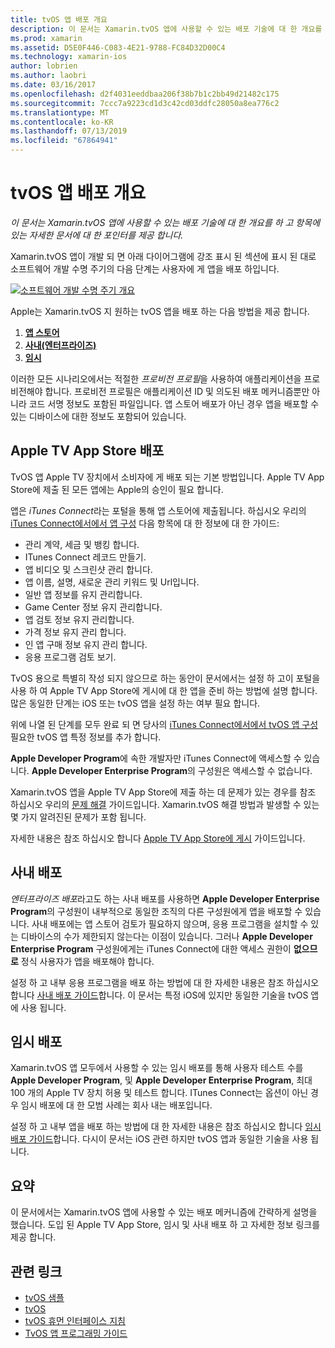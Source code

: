```yaml
---
title: tvOS 앱 배포 개요
description: 이 문서는 Xamarin.tvOS 앱에 사용할 수 있는 배포 기술에 대 한 개요를 하 고 항목에 있는 자세한 문서에 대 한 포인터를 제공 합니다.
ms.prod: xamarin
ms.assetid: D5E0F446-C083-4E21-9788-FC84D32D00C4
ms.technology: xamarin-ios
author: lobrien
ms.author: laobri
ms.date: 03/16/2017
ms.openlocfilehash: d2f4031eeddbaa206f38b7b1c2bb49d21482c175
ms.sourcegitcommit: 7ccc7a9223cd1d3c42cd03ddfc28050a8ea776c2
ms.translationtype: MT
ms.contentlocale: ko-KR
ms.lasthandoff: 07/13/2019
ms.locfileid: "67864941"
---
```

# <a name="tvos-app-distribution-overview"></a>tvOS 앱 배포 개요

_이 문서는 Xamarin.tvOS 앱에 사용할 수 있는 배포 기술에 대 한 개요를 하 고 항목에 있는 자세한 문서에 대 한 포인터를 제공 합니다._


Xamarin.tvOS 앱이 개발 되 면 아래 다이어그램에 강조 표시 된 섹션에 표시 된 대로 소프트웨어 개발 수명 주기의 다음 단계는 사용자에 게 앱을 배포 하입니다.


[![소프트웨어 개발 수명 주기 개요](images/publishingdiagram.png)](images/publishingdiagram.png#lightbox)


Apple는 Xamarin.tvOS 지 원하는 tvOS 앱을 배포 하는 다음 방법을 제공 합니다.

1. [**앱 스토어**](#Apple-TV-App-Store-Distribution)
2. [**사내(엔터프라이즈)** ](#In-House-Distribution) 
3. [**임시**](#Ad_Hoc_Distribution) 

이러한 모든 시나리오에서는 적절한 *프로비전 프로필*을 사용하여 애플리케이션을 프로비전해야 합니다. 프로비전 프로필은 애플리케이션 ID 및 의도된 배포 메커니즘뿐만 아니라 코드 서명 정보도 포함된 파일입니다. 앱 스토어 배포가 아닌 경우 앱을 배포할 수 있는 디바이스에 대한 정보도 포함되어 있습니다.

<a name="Apple-TV-App-Store-Distribution" />

## <a name="apple-tv-app-store-distribution"></a>Apple TV App Store 배포

TvOS 앱 Apple TV 장치에서 소비자에 게 배포 되는 기본 방법입니다. Apple TV App Store에 제출 된 모든 앱에는 Apple의 승인이 필요 합니다.

앱은 *iTunes Connect*라는 포털을 통해 앱 스토어에 제출됩니다. 하십시오 우리의 [iTunes Connect에서에서 앱 구성](~/ios/deploy-test/app-distribution/app-store-distribution/itunesconnect.md) 다음 항목에 대 한 정보에 대 한 가이드:

- 관리 계약, 세금 및 뱅킹 합니다.
- ITunes Connect 레코드 만들기.
- 앱 비디오 및 스크린샷 관리 합니다.
- 앱 이름, 설명, 새로운 관리 키워드 및 Url입니다.
- 일반 앱 정보를 유지 관리합니다.
- Game Center 정보 유지 관리합니다.
- 앱 검토 정보 유지 관리합니다.
- 가격 정보 유지 관리 합니다.
- 인 앱 구매 정보 유지 관리 합니다.
- 응용 프로그램 검토 보기.

TvOS 용으로 특별히 작성 되지 않으므로 하는 동안이 문서에서는 설정 하 고이 포털을 사용 하 여 Apple TV App Store에 게시에 대 한 앱을 준비 하는 방법에 설명 합니다. 많은 동일한 단계는 iOS 또는 tvOS 앱을 설정 하는 여부 필요 합니다.

위에 나열 된 단계를 모두 완료 되 면 당사의 [iTunes Connect에서에서 tvOS 앱 구성](~/ios/tvos/deploy-test/app-distribution/itunes-connect.md) 필요한 tvOS 앱 특정 정보를 추가 합니다.

**Apple Developer Program**에 속한 개발자만 iTunes Connect에 액세스할 수 있습니다. **Apple Developer Enterprise Program**의 구성원은 액세스할 수 없습니다.

Xamarin.tvOS 앱을 Apple TV App Store에 제출 하는 데 문제가 있는 경우를 참조 하십시오 우리의 [문제 해결](~/ios/tvos/troubleshooting.md) 가이드입니다. Xamarin.tvOS 해결 방법과 발생할 수 있는 몇 가지 알려진된 문제가 포함 됩니다.

자세한 내용은 참조 하십시오 합니다 [Apple TV App Store에 게시](~/ios/tvos/deploy-test/app-distribution/app-store-publishing.md) 가이드입니다.

<a name="In-House-Distribution" />

## <a name="in-house-distribution"></a>사내 배포

*엔터프라이즈 배포*라고도 하는 사내 배포를 사용하면 **Apple Developer Enterprise Program**의 구성원이 내부적으로 동일한 조직의 다른 구성원에게 앱을 배포할 수 있습니다. 사내 배포에는 앱 스토어 검토가 필요하지 않으며, 응용 프로그램을 설치할 수 있는 디바이스의 수가 제한되지 않는다는 이점이 있습니다. 그러나 **Apple Developer Enterprise Program** 구성원에게는 iTunes Connect에 대한 액세스 권한이 **없으므로** 정식 사용자가 앱을 배포해야 합니다.

설정 하 고 내부 응용 프로그램을 배포 하는 방법에 대 한 자세한 내용은 참조 하십시오 합니다 [사내 배포 가이드](~/ios/deploy-test/app-distribution/in-house-distribution.md)합니다. 이 문서는 특정 iOS에 있지만 동일한 기술을 tvOS 앱에 사용 됩니다.

<a name="Ad_Hoc_Distribution"/>

## <a name="ad-hoc-distribution"></a>임시 배포

Xamarin.tvOS 앱 모두에서 사용할 수 있는 임시 배포를 통해 사용자 테스트 수를 **Apple Developer Program**, 및 **Apple Developer Enterprise Program**, 최대 100 개의 Apple TV 장치 허용 및 테스트 합니다. ITunes Connect는 옵션이 아닌 경우 임시 배포에 대 한 모범 사례는 회사 내는 배포입니다.

설정 하 고 내부 앱을 배포 하는 방법에 대 한 자세한 내용은 참조 하십시오 합니다 [임시 배포 가이드](~/ios/deploy-test/app-distribution/ad-hoc-distribution.md)합니다. 다시이 문서는 iOS 관련 하지만 tvOS 앱과 동일한 기술을 사용 됩니다.

<a name="Summary" />

## <a name="summary"></a>요약

이 문서에서는 Xamarin.tvOS 앱에 사용할 수 있는 배포 메커니즘에 간략하게 설명을 했습니다. 도입 된 Apple TV App Store, 임시 및 사내 배포 하 고 자세한 정보 링크를 제공 합니다.



## <a name="related-links"></a>관련 링크

- [tvOS 샘플](https://developer.xamarin.com/samples/tvos/all/)
- [tvOS](https://developer.apple.com/tvos/)
- [tvOS 휴먼 인터페이스 지침](https://developer.apple.com/tvos/human-interface-guidelines/)
- [TvOS 앱 프로그래밍 가이드](https://developer.apple.com/library/prerelease/tvos/documentation/General/Conceptual/AppleTV_PG/)

